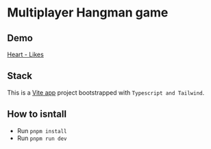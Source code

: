 # Multiplayer Hangman game

## Demo

[Heart - Likes](https://lambent-hummingbird-152d92.netlify.app/)

## Stack

This is a [Vite app](https://vitejs.dev/guide/) project bootstrapped with `Typescript and Tailwind`.

## How to isntall

- Run `pnpm install`
- Run `pnpm run dev`
